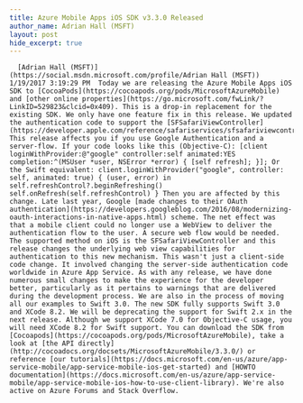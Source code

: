 ```yaml
---
title: Azure Mobile Apps iOS SDK v3.3.0 Released
author_name: Adrian Hall (MSFT)
layout: post
hide_excerpt: true
---
```

      [Adrian Hall (MSFT)](https://social.msdn.microsoft.com/profile/Adrian Hall (MSFT))  1/19/2017 3:19:29 PM  Today we are releasing the Azure Mobile Apps iOS SDK to [CocoaPods](https://cocoapods.org/pods/MicrosoftAzureMobile) and [other online properties](https://go.microsoft.com/fwLink/?LinkID=529823&clcid=0x409). This is a drop-in replacement for the existing SDK. We only have one feature fix in this release. We updated the authentication code to support the [SFSafariViewController](https://developer.apple.com/reference/safariservices/sfsafariviewcontroller). This release affects you if you use Google Authentication and a server-flow. If your code looks like this (Objective-C): [client loginWithProvider:@"google" controller:self animated:YES completion:^(MSUser *user, NSError *error) { [self refresh]; }]; Or the Swift equivalent: client.loginWithProvider("google", controller: self, animated: true) { (user, error) in self.refreshControl?.beginRefreshing() self.onRefresh(self.refreshControl) } Then you are affected by this change. Late last year, Google [made changes to their OAuth authentication](https://developers.googleblog.com/2016/08/modernizing-oauth-interactions-in-native-apps.html) scheme. The net effect was that a mobile client could no longer use a WebView to deliver the authentication flow to the user. A secure web flow would be needed. The supported method on iOS is the SFSafariViewController and this release changes the underlying web view capabilities for authentication to this new mechanism. This wasn't just a client-side code change. It involved changing the server-side authentication code worldwide in Azure App Service. As with any release, we have done numerous small changes to make the experience for the developer better, particularly as it pertains to warnings that are delivered during the development process. We are also in the process of moving all our examples to Swift 3.0. The new SDK fully supports Swift 3.0 and XCode 8.2. We will be deprecating the support for Swift 2.x in the next release. Although we support XCode 7.0 for Objective-C usage, you will need XCode 8.2 for Swift support. You can download the SDK from [Cocoapods](https://cocoapods.org/pods/MicrosoftAzureMobile), take a look at [the API directly](http://cocoadocs.org/docsets/MicrosoftAzureMobile/3.3.0/) or reference [our tutorials](https://docs.microsoft.com/en-us/azure/app-service-mobile/app-service-mobile-ios-get-started) and [HOWTO documentation](https://docs.microsoft.com/en-us/azure/app-service-mobile/app-service-mobile-ios-how-to-use-client-library). We're also active on Azure Forums and Stack Overflow.     